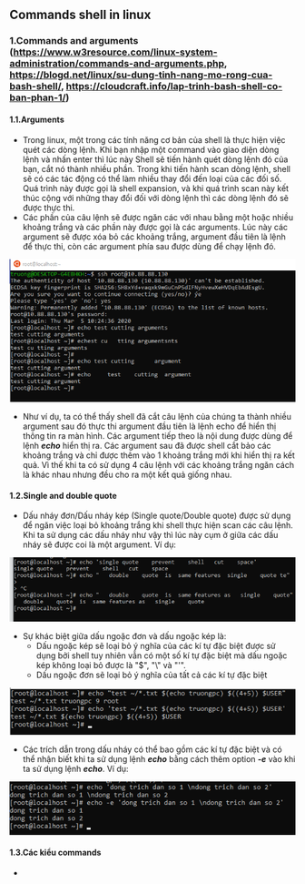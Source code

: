 ## Commands shell in linux
### 1.Commands and arguments (https://www.w3resource.com/linux-system-administration/commands-and-arguments.php, https://blogd.net/linux/su-dung-tinh-nang-mo-rong-cua-bash-shell/, https://cloudcraft.info/lap-trinh-bash-shell-co-ban-phan-1/)
#### 1.1.Arguments
- Trong linux, một trong các tính năng cơ bản của shell là thực hiện việc quét các dòng lệnh. Khi bạn nhập một command vào giao diện dòng lệnh và nhấn enter thì lúc này Shell sẽ tiến hành quét dòng lệnh đó của bạn, cắt nó thành nhiều phần. Trong khi tiến hành scan dòng lệnh, shell sẽ có các tác động có thể làm nhiều thay đổi đến loại của các đối số. Quá trình này được gọi là shell expansion, và khi quá trình scan này kết thúc cộng với những thay đổi đối với dòng lệnh thì các dòng lệnh đó sẽ được thực thi.
- Các phần của câu lệnh sẽ được ngăn các với nhau bằng một hoặc nhiều khoảng trắng và các phần này được gọi là các arguments. Lúc này các argument sẽ được xóa bỏ các khoảng trắng, argument đầu tiên là lệnh để thực thi, còn các argument phía sau được dùng để chạy lệnh đó.

<img src='./images/Screenshot_1.png'>

- Như ví dụ, ta có thể thấy shell đã cắt câu lệnh của chúng ta thành nhiều argument sau đó thực thi argument đầu tiên là lệnh echo để hiển thị thông tin ra màn hình. Các argument tiếp theo là nội dung được dùng để lệnh ***echo*** hiển thị ra. Các argument sau đã được shell cắt bảo các khoảng trắng và chỉ được thêm vào 1 khoảng trắng mới khi hiển thị ra kết quả. Vì thế khi ta có sử dụng 4 câu lệnh với các khoảng trắng ngăn cách là khác nhau nhưng đều cho ra một kết quả giống nhau.

#### 1.2.Single and double quote
- Dấu nháy đơn/Dấu nháy kép (Single quote/Double quote) được sử dụng để ngăn việc loại bỏ khoảng trắng khi shell thực hiện scan các câu lệnh. Khi ta sử dụng các dấu nháy như vậy thì lúc này cụm ở giữa các dấu nháy sẽ được coi là một argument. Ví dụ:
<img src='./images/Screenshot_2.png'>

- Sự khác biệt giữa dấu ngoặc đơn và dấu ngoặc kép là:
	<ul>
		<li>Dấu ngoặc kép sẽ loại bỏ ý nghĩa của các kí tự đặc biệt được sử dụng bởi shell tuy nhiên vẫn có một số kí tự đặc biệt mà dấu ngoặc kép không loại bỏ được là "$", "\" và "'". </li>
		<li>Dấu ngoặc đơn sẽ loại bỏ ý nghĩa của tất cả các kí tự đặc biệt</li>
	</ul>

<img src='./images/Screenshot_3.png'>

- Các trích dẫn trong dấu nháy có thể bao gồm các kí tự đặc biệt và có thể nhận biết khi ta sử dụng lệnh ***echo*** bằng cách thêm option ***-e*** vào khi ta sử dụng lệnh ***echo***. Ví dụ:

<img src='./images/Screenshot_4.png'>

#### 1.3.Các kiểu commands
- 